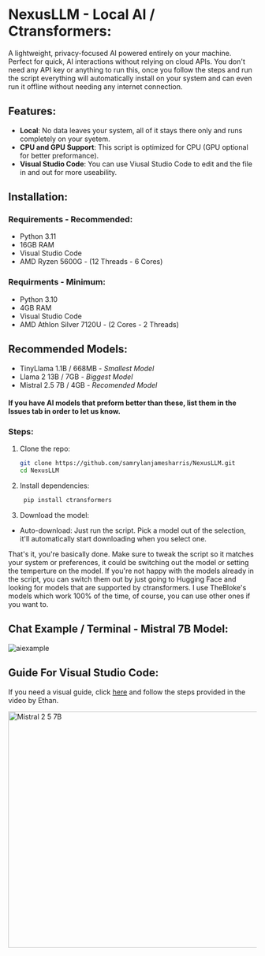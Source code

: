 # NexusLLM - Local AI / Ctransformers:

A lightweight, privacy-focused AI powered entirely on your machine. Perfect for quick, AI interactions without relying on cloud APIs. You don't need any API key or anything to run this, once you follow the steps and run the script everything will automatically install on your system and can even run it offline without needing any internet connection. 

## Features:
- **Local**: No data leaves your system, all of it stays there only and runs completely on your syetem. 
- **CPU and GPU Support**: This script is optimized for CPU (GPU optional for better preformance).
- **Visual Studio Code**: You can use Viusal Studio Code to edit and the file in and out for more useability.

## Installation:
### Requirements - Recommended:
- Python 3.11  
- 16GB RAM
- Visual Studio Code
- AMD Ryzen 5600G - (12 Threads - 6 Cores)

### Requirments - Minimum:
- Python 3.10
- 4GB RAM
- Visual Studio Code
- AMD Athlon Silver 7120U - (2 Cores - 2 Threads)


## Recommended Models:
- TinyLlama 1.1B / 668MB - *Smallest Model*
- Llama 2 13B / 7GB - *Biggest Model*
- Mistral 2.5 7B / 4GB - *Recomended Model*

#### If you have AI models that preform better than these, list them in the Issues tab in order to let us know.

### Steps:
1. Clone the repo:  
   ```bash
   git clone https://github.com/samrylanjamesharris/NexusLLM.git
   cd NexusLLM
   
2. Install dependencies:
   ```bash
    pip install ctransformers

3. Download the model:
- Auto-download: Just run the script. Pick a model out of the selection, it'll automatically start downloading when you select one.

That's it, you're basically done.
Make sure to tweak the script so it matches your system or preferences, it could be switching out the model or setting the temperture on the model. If you're not happy with the models already in the script, you can switch them out by just going to Hugging Face and looking for models that are supported by ctransformers. I use TheBloke's models which work 100% of the time, of course, you can use other ones if you want to.

## Chat Example / Terminal - Mistral 7B Model:
![aiexample](https://github.com/user-attachments/assets/9f636660-9884-472e-88c6-5f107bc1ee1c)

## Guide For Visual Studio Code:
If you need a visual guide, click [here](https://youtu.be/c0v6siXTxxU) and follow the steps provided in the video by Ethan.

<img width="854" height="480" alt="Mistral 2 5 7B" src="https://github.com/user-attachments/assets/4a3d1a8b-a6b8-469c-b646-f24066c7309f" />
